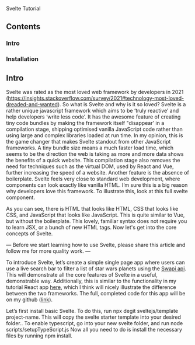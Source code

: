 Svelte Tutorial

## Contents
### Intro
### Installation
### 
### 

## Intro
Svelte was rated as the most loved web framework by developers in 2021 (https://insights.stackoverflow.com/survey/2021#technology-most-loved-dreaded-and-wanted). So what is Svelte and why is it so loved?
Svelte is a rather unique javascript framework which aims to be ‘truly reactive’ and help developers ‘write less code’.
It has the awesome feature of creating tiny code bundles by making the framework itself "disappear’ in a compilation stage, shipping optimised vanilla JavaScript code rather than using large and complex libraries loaded at run time. In my opinion, this is the game changer that makes Svelte standout from other JavaScript frameworks. A tiny bundle size means a much faster load time, which seems to be the direction the web is taking as more and more data shows the benefits of a quick website. This compilation stage also removes the need for techniques such as the virtual DOM, used by React and Vue, further increasing the speed of a website.
Another feature is the absence of boilerplate. Svelte feels very close to standard web development, where components can look exactly like vanilla HTML. I’m sure this is a big reason why developers love this framework.
To illustrate this, look at this full svelte component.

As you can see, there is HTML that looks like HTML, CSS that looks like CSS, and JavaScript that looks like JavaScript. This is quite similar to Vue, but without the boilerplate. This lovely, familiar syntax does not require you to learn JSX, or a bunch of new HTML tags. Now let's get into the core concepts of Svelte.

—
Before we start learning how to use Svelte, please share this article and follow me for more quality work.
—

To introduce Svelte, let’s create a simple single page app where users can use a live search bar to filter a list of star wars planets using the [Swapi api](). This will demonstrate all the core features of Svelte in a useful, demonstrable way. Additionally, this is similar to the functionality in my tutorial React app [here](), which I think will nicely illustrate the difference between the two frameworks. The full, completed code for this app will be on my github ([link]()).

Let’s first install basic Svelte. To do this, run npx degit sveltejs/template project-name.
This will copy the svelte starter template into your desired folder..
To enable typescript, go into your new svelte folder, and run node scripts/setupTypeScript.js
Now all you need to do is install the necessary files by running npm install.

